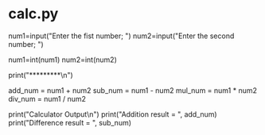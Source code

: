 # calc.py
num1=input("Enter the fist number; ")
num2=input("Enter the second number; ")

num1=int(num1)
num2=int(num2)

print("*********\n")

add_num = num1 + num2
sub_num = num1 - num2
mul_num = num1 * num2
div_num = num1 / num2

print("Calculator Output\n")
print("Addition result = ", add_num)
print("Difference result = ", sub_num)



